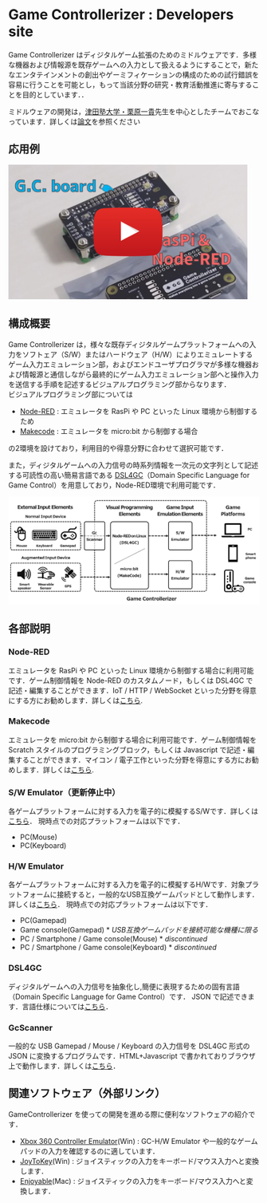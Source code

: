 # Game Controllerizer : Developers site

Game Controllerizer はディジタルゲーム拡張のためのミドルウェアです．多様な機器および情報源を既存ゲームへの入力として扱えるようにすることで，新たなエンタテインメントの創出やゲーミフィケーションの構成のための試行錯誤を容易に行うことを可能とし，もって当該分野の研究・教育活動推進に寄与することを目的としています．．

ミドルウェアの開発は，[津田塾大学・栗原一貴](http://www.unryu.org/home/gc)先生を中心としたチームでおこなっています．詳しくは[論文](https://arxiv.org/abs/1810.01070)を参照ください

## 応用例
<a href="https://www.youtube.com/watch?v=X0Q2rRmTBUM"><img src="./images/video_link.png" alt="Application of Game Controllerizer" width="480px"></a>

## 構成概要
Game Controllerizer は，様々な既存ディジタルゲームプラットフォームへの入力をソフトェア（S/W）またはハードウェア（H/W）によりエミュレートするゲーム入力エミュレーション部，およびエンドユーザプログラマが多様な機器および情報源と通信しながら最終的にゲーム入力エミュレーション部へと操作入力を送信する手順を記述するビジュアルプログラミング部からなります．  
ビジュアルプログラミング部については
- [Node-RED](https://nodered.org/) : エミュレータを RasPi や PC といった Linux 環境から制御するため
- [Makecode](https://makecode.microbit.org/) : エミュレータを micro:bit から制御する場合

の2環境を設けており，利用目的や得意分野に合わせて選択可能です．

また，ディジタルゲームへの入力信号の時系列情報を一次元の文字列として記述する可読性の高い簡易言語である [DSL4GC](https://github.com/GameControllerizer/DSL4GC)（Domain Specific Language for Game Control）を用意しており，Node-RED環境で利用可能です．

<img src="./images/overview.png" width="640px">

## 各部説明
### Node-RED
エミュレータを RasPi や PC といった Linux 環境から制御する場合に利用可能です．ゲーム制御情報を Node-RED のカスタムノード，もしくは DSL4GC で記述・編集することができます．IoT / HTTP / WebSocket といった分野を得意にする方にお勧めします．詳しくは[こちら](https://github.com/GameControllerizer/node-red-contrib-game_controllerizer).

### Makecode
エミュレータを micro:bit から制御する場合に利用可能です．ゲーム制御情報を Scratch スタイルのプログラミングブロック，もしくは Javascript で記述・編集することができます．マイコン / 電子工作といった分野を得意にする方にお勧めします．詳しくは[こちら](https://github.com/GameControllerizer/pxt-gamecontrollerizer).

### S/W Emulator（更新停止中）
各ゲームプラットフォームに対する入力を電子的に模擬するS/Wです．詳しくは[こちら](https://github.com/GameControllerizer/GcSwEmulator)．
現時点での対応プラットフォームは以下です．

- PC(Mouse)
- PC(Keyboard)

### H/W Emulator
各ゲームプラットフォームに対する入力を電子的に模擬するH/Wです．対象プラットフォームに接続すると，一般的なUSB互換ゲームパッドとして動作します．詳しくは[こちら](https://github.com/GameControllerizer/GcHwEmulator)．
現時点での対応プラットフォームは以下です．

- PC(Gamepad)
- Game console(Gamepad) * _USB互換ゲームパッドを接続可能な機種に限る_
- PC / Smartphone / Game console(Mouse) * _discontinued_
- PC / Smartphone / Game console(Keyboard) * _discontinued_

### DSL4GC
ディジタルゲームへの入力信号を抽象化し,簡便に表現するための固有言語（Domain Specific Language for Game Control）です． JSON で記述できます．言語仕様については[こちら](https://github.com/GameControllerizer/DSL4GC)．

### GcScanner
一般的な USB Gamepad / Mouse / Keyboard の入力信号を DSL4GC 形式の JSON に変換するプログラムです．HTML+Javascript で書かれておりブラウザ上で動作します．詳しくは[こちら](https://github.com/GameControllerizer/GcScannerJs)．

## 関連ソフトウェア（外部リンク）
GameControllerizer を使っての開発を進める際に便利なソフトウェアの紹介です．

- [Xbox 360 Controller Emulator](https://www.x360ce.com/)(Win) : GC-H/W Emulator や一般的なゲームパッドの入力を確認するのに適しています．
- [JoyToKey](https://joytokey.net/ja/)(Win) : ジョイスティックの入力をキーボード/マウス入力へと変換します．
- [Enjoyable](https://yukkurigames.com/enjoyable/)(Mac) : ジョイスティックの入力をキーボード/マウス入力へと変換します．
